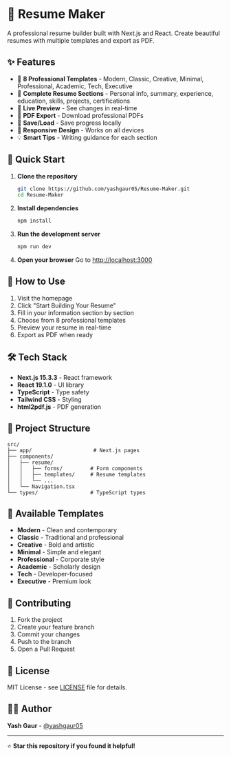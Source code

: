 # 📄 Resume Maker

A professional resume builder built with Next.js and React. Create beautiful resumes with multiple templates and export as PDF.

## ✨ Features

- 🎨 **8 Professional Templates** - Modern, Classic, Creative, Minimal, Professional, Academic, Tech, Executive
- 📝 **Complete Resume Sections** - Personal info, summary, experience, education, skills, projects, certifications
- 👀 **Live Preview** - See changes in real-time
- 📄 **PDF Export** - Download professional PDFs
- 💾 **Save/Load** - Save progress locally
- 📱 **Responsive Design** - Works on all devices
- 💡 **Smart Tips** - Writing guidance for each section

## 🚀 Quick Start

1. **Clone the repository**
   ```bash
   git clone https://github.com/yashgaur05/Resume-Maker.git
   cd Resume-Maker
   ```

2. **Install dependencies**
   ```bash
   npm install
   ```

3. **Run the development server**
   ```bash
   npm run dev
   ```

4. **Open your browser**
   Go to [http://localhost:3000](http://localhost:3000)

## 🎯 How to Use

1. Visit the homepage
2. Click "Start Building Your Resume"
3. Fill in your information section by section
4. Choose from 8 professional templates
5. Preview your resume in real-time
6. Export as PDF when ready

## 🛠️ Tech Stack

- **Next.js 15.3.3** - React framework
- **React 19.1.0** - UI library
- **TypeScript** - Type safety
- **Tailwind CSS** - Styling
- **html2pdf.js** - PDF generation

## 📁 Project Structure

```
src/
├── app/                    # Next.js pages
├── components/
│   ├── resume/
│   │   ├── forms/         # Form components
│   │   ├── templates/     # Resume templates
│   │   └── ...
│   └── Navigation.tsx
└── types/                 # TypeScript types
```

## 🎨 Available Templates

- **Modern** - Clean and contemporary
- **Classic** - Traditional and professional
- **Creative** - Bold and artistic
- **Minimal** - Simple and elegant
- **Professional** - Corporate style
- **Academic** - Scholarly design
- **Tech** - Developer-focused
- **Executive** - Premium look

## 🤝 Contributing

1. Fork the project
2. Create your feature branch
3. Commit your changes
4. Push to the branch
5. Open a Pull Request

## 📝 License

MIT License - see [LICENSE](LICENSE) file for details.

## 👨‍💻 Author

**Yash Gaur** - [@yashgaur05](https://github.com/yashgaur05)

---

⭐ **Star this repository if you found it helpful!**
